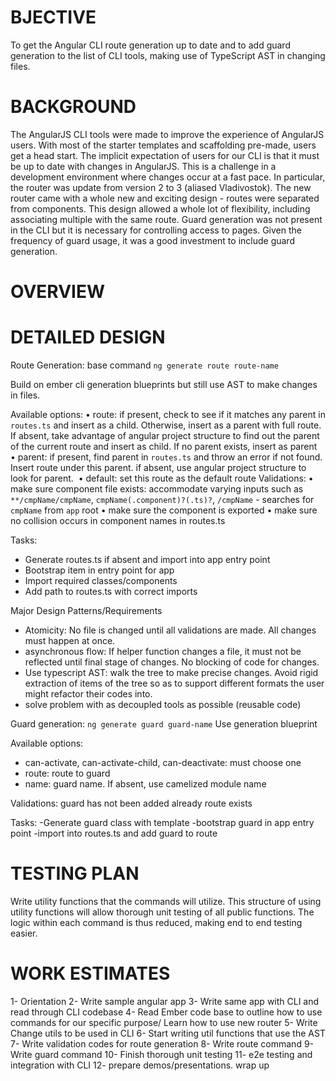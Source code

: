BJECTIVE
==========
To get the Angular CLI route generation up to date and to add guard generation to the list of CLI tools, making use of TypeScript AST in changing files.

BACKGROUND
============

The AngularJS CLI tools were made to improve the experience of AngularJS users. With most of the starter templates and scaffolding pre-made, users get a head start. The implicit expectation of users for our CLI is that it must be up to date with changes in AngularJS. This is a challenge in a development environment where changes occur at a fast pace. In particular, the router was update from version 2 to 3 (aliased Vladivostok). The new router came with a whole new and exciting design - routes were separated from components. This design allowed a whole lot of flexibility, including associating multiple with the same route. Guard generation was not present in the CLI but it is necessary for controlling access to pages. Given the frequency of guard usage, it was a good investment to include guard generation.

OVERVIEW
=========

DETAILED DESIGN
===============
Route Generation:
base command `ng generate route route-name`

Build on ember cli generation blueprints but still use AST to make changes in files.

Available options:
	•	route: if present, check to see if it matches any parent in `routes.ts` and insert as a child. Otherwise, insert as a parent with full route. If absent, take advantage of angular project structure to find out the parent of the current route and insert as child. If no parent exists, insert as parent 
	•	parent: if present, find parent in `routes.ts` and throw an error if not found. Insert route under this parent. if absent, use angular project structure to look for parent. 
	•	default: set this route as the default route
Validations:
   •	make sure component file exists: accommodate varying inputs
 	such as `**/cmpName/cmpName`, `cmpName(.component)?(.ts)?`, `/cmpName` - searches for `cmpName` from `app` root
   •  make sure the component is exported
   •  make sure no collision occurs in component names in routes.ts

Tasks:
- Generate routes.ts if absent and import into app entry point
- Bootstrap item in entry point for app
- Import required classes/components
- Add path to routes.ts with correct imports

Major Design Patterns/Requirements
- Atomicity: No file is changed until all validations are made. All changes must happen at once. 
- asynchronous flow: If helper function changes a file, it must not be reflected until final stage of changes. No blocking of code for changes.
- Use typescript AST: walk the tree to make precise changes. Avoid rigid extraction of items of the tree so as to support different formats the user might refactor their codes into.
- solve problem with as decoupled tools as possible (reusable code)

Guard generation:
`ng generate guard guard-name`
Use generation blueprint

Available options:
- can-activate, can-activate-child, can-deactivate: must choose one
- route: route to guard
- name: guard name. If absent, use camelized module name

Validations:
  guard has not been added already
  route exists

Tasks:
-Generate guard class with template
-bootstrap guard in app entry point
-import into routes.ts and add guard to route

TESTING PLAN
============
Write utility functions that the commands will utilize. This structure of using utility functions will allow thorough unit testing of all public functions. The logic within each command is thus reduced, making end to end testing easier.

WORK ESTIMATES
===============
1- Orientation
2- Write sample angular app
3- Write same app with CLI and read through CLI codebase
4- Read Ember code base to outline how to use commands for our specific purpose/ Learn how to use new router
5- Write Change utils to be used in CLI
6- Start writing util functions that use the AST
7- Write validation codes for route generation
8- Write route command
9- Write guard command
10- Finish thorough unit testing
11- e2e testing and integration with CLI
12- prepare demos/presentations. wrap up


